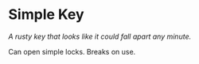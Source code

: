 # Simple Key

*A rusty key that looks like it could fall apart any minute.*

Can open simple locks. Breaks on use.
